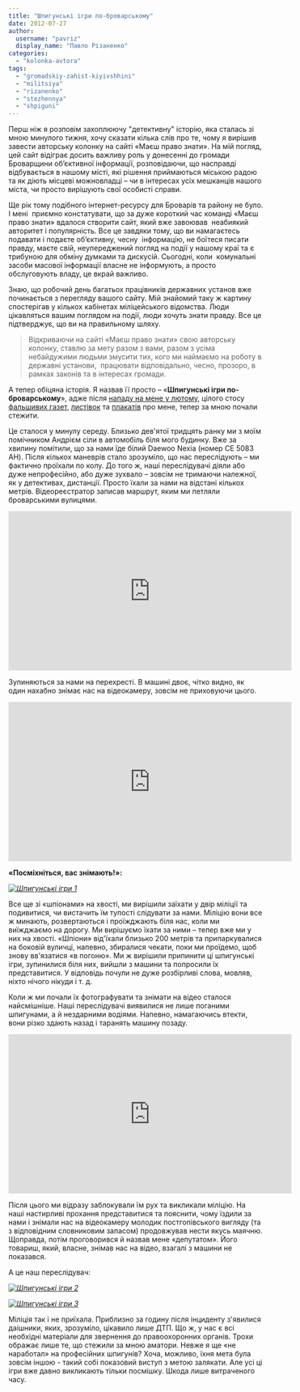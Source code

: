 ```yaml
---
title: "Шпигунські ігри по-броварському"
date: 2012-07-27
author: 
  username: "pavriz"
  display_name: "Павло Різаненко"
categories: 
  - "kolonka-avtora"
tags: 
  - "gromadskiy-zahist-kiyivshhini"
  - "militsiya"
  - "rizanenko"
  - "stezhennya"
  - "shpiguni"
---
```


Перш ніж я розповім захоплюючу "детективну" історію, яка сталась зі мною минулого тижня, хочу сказати кілька слів про те, чому я вирішив завести авторську колонку на сайті «Маєш право знати». На мій погляд, цей сайт відіграє досить важливу роль у донесенні до громади Броварщини об’єктивної інформації, розповідаючи, що насправді відбувається в нашому місті, які рішення приймаються міською радою та як діють місцеві можновладці – чи в інтересах усіх мешканців нашого міста, чи просто вирішують свої особисті справи.

Ще рік тому подібного інтернет-ресурсу для Броварів та району не було. І мені  приємно констатувати, що за дуже короткий час команді «Маєш право знати» вдалося створити сайт, який вже завоював  неабиякий авторитет і популярність. Все це завдяки тому, що ви намагаєтесь подавати і подаєте об’єктивну, чесну  інформацію, не боїтеся писати правду, маєте свій, неупереджений погляд на події у нашому краї та є трибуною для обміну думками та дискусій. Сьогодні, коли  комунальні засоби масової інформації власне не інформують, а просто обслуговують владу, це вкрай важливо.

Знаю, що робочий день багатьох працівників державних установ вже починається з перегляду вашого сайту. Мій знайомий таку ж картину спостерігав у кількох кабінетах міліцейського відомства. Люди цікавляться вашим поглядом на події, люди хочуть знати правду. Все це підтверджує, що ви на правильному шляху.

> Відкриваючи на сайті «Маєш право знати» свою авторську колонку, ставлю за мету разом з вами, разом з усіма небайдужими людьми змусити тих, кого ми наймаємо на роботу в державні установи,  працювати відповідально, чесно, прозоро, в рамках законів та в інтересах громади.

А тепер обіцяна історія. Я назвав її просто – «**Шпигунські ігри по-броварському**», адже після [нападу на мене у лютому](https://mpz.brovary.org/hto-mig-zamoviti-napad-na-rizanenka/), цілого стосу [фальшивих газет](https://mpz.brovary.org/psevdoshtab-udaru-poshiruvav-u-brovarah-ta-rayoni-falshivu-gazetu-i-namagavsya-diskredituvaty-partiu/), [листівок](https://mpz.brovary.org/v-uniani-rozpovili-yak-brovarska-vlada-z-opozitsiyeyu-borolas/) та [плакатів](https://mpz.brovary.org/u-zoni-brehni-chergova-falshivka-psevdoplakati-rizanenka/) про мене, тепер за мною почали стежити.

Це сталося у минулу середу. Близько дев'ятої тридцять ранку ми з моїм помічником Андрієм сіли в автомобіль біля мого будинку. Вже за хвилину помітили, що за нами їде білий Daewoo Nexia (номер СЕ 5083 АН). Після кількох маневрів стало зрозуміло, що нас переслідують – ми фактично проїхали по колу. До того ж, наші переслідувачі діяли або дуже непрофесійно, або дуже зухвало – зовсім не тримаючи належної, як у детективах, дистанції. Просто їхали за нами на відстані кількох метрів. Відеореєстратор записав маршрут, яким ми петляли броварськими вулицями.

<iframe src="http://www.youtube.com/embed/5KEoDPVf67Y" frameborder="0" width="560" height="315"></iframe>

Зупиняються за нами на перехресті. В машині двоє, чітко видно, як один нахабно знімає нас на відеокамеру, зовсім не приховуючи цього.

<iframe src="http://www.youtube.com/embed/t0xQ1PqYD8c" frameborder="0" width="560" height="315"></iframe>

**«Посміхніться, вас знімають!»:**

_[![](https://mpz.brovary.org/wp-content/uploads/2012/07/SHpigunski-igri-1.jpg "Шпигунські ігри 1")](https://mpz.brovary.org/wp-content/uploads/2012/07/SHpigunski-igri-1.jpg)_

Все ще зі «шпіонами» на хвості, ми вирішили заїхати у двір міліції та подивитися, чи вистачить їм тупості слідувати за нами. Міліцію вони все ж минають, розвертаються і проїжджають біля нас, коли ми виїжджаємо на дорогу. Ми вирішуємо їхати за ними – тепер вже ми у них на хвості. «Шпіони» від'їхали близько 200 метрів та припаркувалися на боковій вуличці, напевно, збиралися чекати, поки ми проїдемо, щоб знову вв'язатися «в погоню». Ми ж вирішили припинити ці шпигунські ігри, зупинилися біля них, вийшли з машини та попросили їх представитися. У відповідь почули не дуже розбірливі слова, мовляв, ніхто нічого нікуди і т. д.

Коли ж ми почали їх фотографувати та знімати на відео сталося найсмішніше. Наші переслідувачі виявилися не лише поганими шпигунами, а й нездарними водіями. Напевно, намагаючись втекти, вони різко здають назад і таранять машину позаду.

<iframe src="http://www.youtube.com/embed/gj6I4BfNM5Y" frameborder="0" width="560" height="315"></iframe>

Після цього ми відразу заблокували їм рух та викликали міліцію. На наші настирливі прохання представитися та пояснити, чому їздили за нами і знімали нас на відеокамеру молодик постгопівського вигляду (та з відповідним словниковим запасом) продовжував нести якусь маячню. Щоправда, потім проговорився й назвав мене «депутатом». Його товариш, який, власне, знімав нас на відео, взагалі з машини не показався.

А це наш переслідувач:

_[![](https://mpz.brovary.org/wp-content/uploads/2012/07/SHpigunski-igri-2.jpg "Шпигунські ігри 2")](https://mpz.brovary.org/wp-content/uploads/2012/07/SHpigunski-igri-2.jpg)_

_[![](https://mpz.brovary.org/wp-content/uploads/2012/07/SHpigunski-igri-3.jpg "Шпигунські ігри 3")](https://mpz.brovary.org/wp-content/uploads/2012/07/SHpigunski-igri-3.jpg)_

Міліція так і не приїхала. Приблизно за годину після інциденту з'явилися даішники, яких, зрозуміло, цікавило лише ДТП. Що ж, у нас є всі необхідні матеріали для звернення до правоохоронних органів. Трохи ображає лише те, що стежили за мною аматори. Невже я ще «не наработал» на професійних шпигунів? Хоча, можливо, їхня мета була зовсім іншою - такий собі показовий виступ з метою залякати. Але усі ці ігри вже давно викликають тільки посмішку. Шкода лише витраченого часу.
